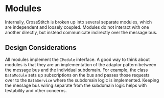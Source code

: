 # Modules

Internally, CrossStitch is broken up into several separate modules, which are independent and loosely coupled. Modules do not interact with one another directly, but instead communicate indirectly over the message bus.

## Design Considerations

All modules implement the `IModule` interface. A good way to think about modules is that they are an implementation of the adaptor pattern between the message bus and the individual subdomain. For example, the class `DataModule` sets up subscriptions on the bus and passes those requests over to the `DataService` where the subdomain logic is implemented. Keeping the message bus wiring separate from the subdomain logic helps with testability and other concerns.